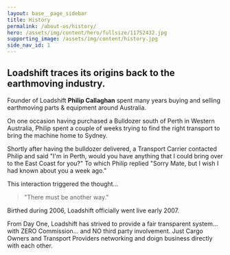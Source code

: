 ```yaml
---
layout: base__page_sidebar
title: History
permalink: /about-us/history/
hero: /assets/img/content/hero/fullsize/11752432.jpg
supporting_image: /assets/img/content/history.jpg
side_nav_id: 1
---
```


## Loadshift traces its origins back to the earthmoving industry.

Founder of Loadshift __Philip Callaghan__ spent many years buying and selling earthmoving parts & equipment around Australia.

On one occasion having purchased a Bulldozer south of Perth in Western Australia, Philip spent a couple of weeks trying to find the right transport to bring the machine home to Sydney.

Shortly after having the bulldozer delivered, a Transport Carrier contacted Philip and said "I'm in Perth, would you have anything that I could bring over to the East Coast for you?" To which Philip replied "Sorry Mate, but I wish I had known about you a week ago."

This interaction triggered the thought...

<blockquote class="blockquote">
	<p>"There must be another way."</p>
</blockquote>

Birthed during 2006, Loadshift officially went live early 2007.

From Day One, Loadshift has strived to provide a fair transparent system... with ZERO Commission... and NO third party involvement. Just Cargo Owners and Transport Providers networking and doign business directly with each other.